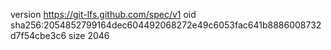 version https://git-lfs.github.com/spec/v1
oid sha256:2054852799164dec604492068272e49c6053fac641b8886008732d7f54cbe3c6
size 2046
